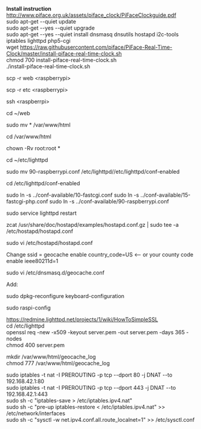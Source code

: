 
**Install instruction**  
http://www.piface.org.uk/assets/piface_clock/PiFaceClockguide.pdf  
sudo apt-get --quiet update  
sudo apt-get --yes --quiet upgrade  
sudo apt-get --yes --quiet install dnsmasq dnsutils hostapd i2c-tools iptables lighttpd php5-cgi   
wget https://raw.githubusercontent.com/piface/PiFace-Real-Time-Clock/master/install-piface-real-time-clock.sh  
chmod 700 install-piface-real-time-clock.sh  
./install-piface-real-time-clock.sh  

scp -r web \<raspberrypi\>  

scp -r etc \<raspberrypi\>  

ssh \<raspberrpi\>  

cd ~/web  

sudo mv * /var/www/html

cd /var/www/html  

chown -Rv root:root *

cd ~/etc/lighttpd  

sudo mv 90-raspberrypi.conf /etc/lighttpd//etc/lighttpd/conf-enabled 

cd /etc/lighttpd/conf-enabled  

sudo ln -s ../conf-available/10-fastcgi.conf
sudo ln -s ../conf-available/15-fastcgi-php.conf
sudo ln -s ../conf-available/90-raspberrypi.conf

sudo service lighttpd restart  

zcat /usr/share/doc/hostapd/examples/hostapd.conf.gz | sudo tee -a /etc/hostapd/hostapd.conf  

sudo vi /etc/hostapd/hostapd.conf  

Change ssid = geocache
enable country_code=US <-- or your county code
enable ieee80211d=1


sudo vi /etc/dnsmasq.d/geocache.conf

Add:

sudo dpkg-reconfigure keyboard-configuration

sudo raspi-config

https://redmine.lighttpd.net/projects/1/wiki/HowToSimpleSSL  
cd /etc/lighttpd  
openssl req -new -x509 -keyout server.pem -out server.pem -days 365 -nodes  
chmod 400 server.pem

mkdir /var/www/html/geocache_log  
chmod 777 /var/www/html/geocache_log  

sudo iptables -t nat -I PREROUTING -p tcp --dport 80 -j DNAT --to 192.168.42.1:80  
sudo iptables -t nat -I PREROUTING -p tcp --dport 443 -j DNAT --to 192.168.42.1:443  
sudo sh -c "iptables-save > /etc/iptables.ipv4.nat"  
sudo sh -c "pre-up iptables-restore < /etc/iptables.ipv4.nat" >> /etc/network/interfaces  
sudo sh -c "sysctl -w net.ipv4.conf.all.route_localnet=1" >> /etc/sysctl.conf  

